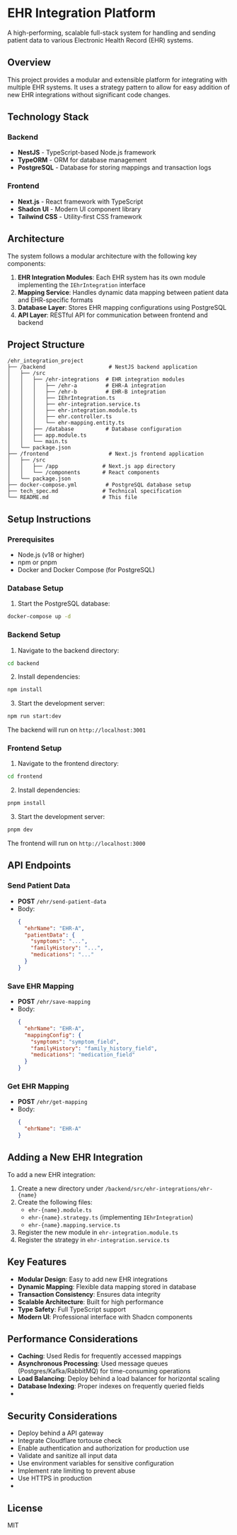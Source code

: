 # EHR Integration Platform

A high-performing, scalable full-stack system for handling and sending patient data to various Electronic Health Record (EHR) systems.

## Overview

This project provides a modular and extensible platform for integrating with multiple EHR systems. It uses a strategy pattern to allow for easy addition of new EHR integrations without significant code changes.

## Technology Stack

### Backend
- **NestJS** - TypeScript-based Node.js framework
- **TypeORM** - ORM for database management
- **PostgreSQL** - Database for storing mappings and transaction logs

### Frontend
- **Next.js** - React framework with TypeScript
- **Shadcn UI** - Modern UI component library
- **Tailwind CSS** - Utility-first CSS framework

## Architecture

The system follows a modular architecture with the following key components:

1. **EHR Integration Modules**: Each EHR system has its own module implementing the `IEhrIntegration` interface
2. **Mapping Service**: Handles dynamic data mapping between patient data and EHR-specific formats
3. **Database Layer**: Stores EHR mapping configurations using PostgreSQL
4. **API Layer**: RESTful API for communication between frontend and backend

## Project Structure

```
/ehr_integration_project
├── /backend                    # NestJS backend application
│   ├── /src
│   │   ├── /ehr-integrations  # EHR integration modules
│   │   │   ├── /ehr-a         # EHR-A integration
│   │   │   ├── /ehr-b         # EHR-B integration
│   │   │   ├── IEhrIntegration.ts
│   │   │   ├── ehr-integration.service.ts
│   │   │   ├── ehr-integration.module.ts
│   │   │   ├── ehr.controller.ts
│   │   │   └── ehr-mapping.entity.ts
│   │   ├── /database          # Database configuration
│   │   ├── app.module.ts
│   │   └── main.ts
│   └── package.json
├── /frontend                   # Next.js frontend application
│   ├── /src
│   │   ├── /app              # Next.js app directory
│   │   └── /components       # React components
│   └── package.json
├── docker-compose.yml         # PostgreSQL database setup
├── tech_spec.md              # Technical specification
└── README.md                 # This file
```

## Setup Instructions

### Prerequisites
- Node.js (v18 or higher)
- npm or pnpm
- Docker and Docker Compose (for PostgreSQL)

### Database Setup

1. Start the PostgreSQL database:
```bash
docker-compose up -d
```

### Backend Setup

1. Navigate to the backend directory:
```bash
cd backend
```

2. Install dependencies:
```bash
npm install
```

3. Start the development server:
```bash
npm run start:dev
```

The backend will run on `http://localhost:3001`

### Frontend Setup

1. Navigate to the frontend directory:
```bash
cd frontend
```

2. Install dependencies:
```bash
pnpm install
```

3. Start the development server:
```bash
pnpm dev
```

The frontend will run on `http://localhost:3000`

## API Endpoints

### Send Patient Data
- **POST** `/ehr/send-patient-data`
- Body:
  ```json
  {
    "ehrName": "EHR-A",
    "patientData": {
      "symptoms": "...",
      "familyHistory": "...",
      "medications": "..."
    }
  }
  ```

### Save EHR Mapping
- **POST** `/ehr/save-mapping`
- Body:
  ```json
  {
    "ehrName": "EHR-A",
    "mappingConfig": {
      "symptoms": "symptom_field",
      "familyHistory": "family_history_field",
      "medications": "medication_field"
    }
  }
  ```

### Get EHR Mapping
- **POST** `/ehr/get-mapping`
- Body:
  ```json
  {
    "ehrName": "EHR-A"
  }
  ```

## Adding a New EHR Integration

To add a new EHR integration:

1. Create a new directory under `/backend/src/ehr-integrations/ehr-{name}`
2. Create the following files:
   - `ehr-{name}.module.ts`
   - `ehr-{name}.strategy.ts` (implementing `IEhrIntegration`)
   - `ehr-{name}.mapping.service.ts`
3. Register the new module in `ehr-integration.module.ts`
4. Register the strategy in `ehr-integration.service.ts`

## Key Features

- **Modular Design**: Easy to add new EHR integrations
- **Dynamic Mapping**: Flexible data mapping stored in database
- **Transaction Consistency**: Ensures data integrity
- **Scalable Architecture**: Built for high performance
- **Type Safety**: Full TypeScript support
- **Modern UI**: Professional interface with Shadcn components

## Performance Considerations

- **Caching**: Used Redis for frequently accessed mappings
- **Asynchronous Processing**: Used message queues (Postgres/Kafka/RabbitMQ) for time-consuming operations
- **Load Balancing**: Deploy behind a load balancer for horizontal scaling
- **Database Indexing**: Proper indexes on frequently queried fields
- 

## Security Considerations

- Deploy behind a API gateway
- Integrate Cloudflare tortouse check
- Enable authentication and authorization for production use
- Validate and sanitize all input data
- Use environment variables for sensitive configuration
- Implement rate limiting to prevent abuse
- Use HTTPS in production
- 

## License

MIT

